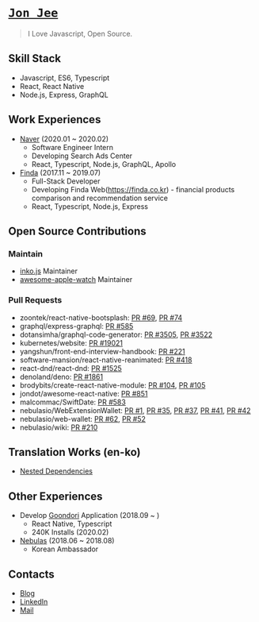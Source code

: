 # [`Jon Jee`](https://jonjee.me/)

> I Love Javascript, Open Source.

## Skill Stack

- Javascript, ES6, Typescript
- React, React Native
- Node.js, Express, GraphQL

## Work Experiences

- [Naver](https://naver.com) (2020.01 ~ 2020.02)
  - Software Engineer Intern
  - Developing Search Ads Center
  - React, Typescript, Node.js, GraphQL, Apollo
- [Finda](https://finda.co.kr) (2017.11 ~ 2019.07)
  - Full-Stack Developer
  - Developing Finda Web(https://finda.co.kr) - financial products comparison and recommendation service
  - React, Typescript, Node.js, Express

## Open Source Contributions

### Maintain

- [inko.js](https://github.com/738/inko) Maintainer
- [awesome-apple-watch](https://github.com/738/awesome-apple-watch) Maintainer

### Pull Requests

- zoontek/react-native-bootsplash: [PR #69](https://github.com/zoontek/react-native-bootsplash/pull/69), [PR #74](https://github.com/zoontek/react-native-bootsplash/pull/74)
- graphql/express-graphql: [PR #585](https://github.com/graphql/express-graphql/pull/585)
- dotansimha/graphql-code-generator: [PR #3505](https://github.com/dotansimha/graphql-code-generator/pull/3505), [PR #3522](https://github.com/dotansimha/graphql-code-generator/pull/3522)
- kubernetes/website: [PR #19021](https://github.com/kubernetes/website/pull/19021)
- yangshun/front-end-interview-handbook: [PR #221](https://github.com/yangshun/front-end-interview-handbook/pull/221)
- software-mansion/react-native-reanimated: [PR #418](https://github.com/software-mansion/react-native-reanimated/pull/418)
- react-dnd/react-dnd: [PR #1525](https://github.com/react-dnd/react-dnd/pull/1525)
- denoland/deno: [PR #1861](https://github.com/denoland/deno/pull/1861)
- brodybits/create-react-native-module: [PR #104](https://github.com/frostney/react-native-create-library/pull/104), [PR #105](https://github.com/frostney/react-native-create-library/pull/105)
- jondot/awesome-react-native: [PR #851](https://github.com/jondot/awesome-react-native/pull/851)
- malcommac/SwiftDate: [PR #583](https://github.com/malcommac/SwiftDate/pull/583)
- nebulasio/WebExtensionWallet: [PR #1](https://github.com/nebulasio/WebExtensionWallet/pull/1), [PR #35](https://github.com/nebulasio/WebExtensionWallet/pull/35), [PR #37](https://github.com/nebulasio/WebExtensionWallet/pull/37), [PR #41](https://github.com/nebulasio/WebExtensionWallet/pull/41), [PR #42](https://github.com/nebulasio/WebExtensionWallet/pull/42)
- nebulasio/web-wallet: [PR #62](https://github.com/nebulasio/web-wallet/pull/62), [PR #52](https://github.com/nebulasio/web-wallet/pull/52)
- nebulasio/wiki: [PR #210](https://github.com/nebulasio/wiki/pull/210)

## Translation Works (en-ko)

- [Nested Dependencies](https://blog.holy.kiwi/translate/nested-dependencies/)

## Other Experiences

- Develop [Goondori](http://onelink.to/goondori) Application (2018.09 ~ )
  - React Native, Typescript
  - 240K Installs (2020.02)
- [Nebulas](https://nebulas.io/) (2018.06 ~  2018.08)
  -  Korean Ambassador

## Contacts

- [Blog](https://blog.holy.kiwi)
- [LinkedIn](https://www.linkedin.com/in/junwooji/)
- [Mail](mailto:iam@holy.kiwi)
